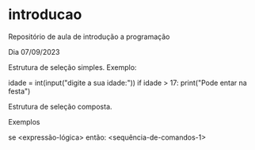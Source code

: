 # introducao
Repositório de aula de introdução a programação

Dia 07/09/2023

Estrutura de seleção simples.
Exemplo:

idade = int(input("digite a sua idade:"))
if idade > 17:
    print("Pode entar na festa")

Estrutura de seleção composta.

Exemplos

se <expressão-lógica> então:
    <sequência-de-comandos-1>
